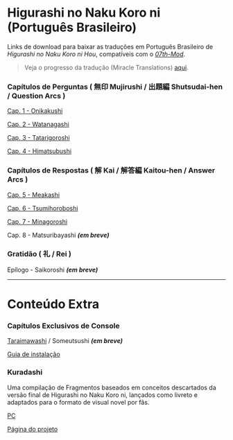 # Higurashi no Naku Koro ni (Português Brasileiro)

Links de download para baixar as traduções em Português Brasileiro de _Higurashi no Naku Koro ni Hou_, compatíveis com o [_07th-Mod_](https://07th-mod.com).

> Veja o progresso da tradução (Miracle Translations) [aqui](https://docs.google.com/spreadsheets/d/1DJBlp_bFBwAQXBYrzT40BAT_f6Fqlx79bGgSV1eawLs).

### Capítulos de Perguntas ( 無印 Mujirushi / 出題編 Shutsudai-hen / Question Arcs )

[Cap. 1 - Onikakushi](https://github.com/0Mateus/onikakushi/releases/latest)

[Cap. 2 - Watanagashi](https://github.com/0Mateus/watanagashi/releases/latest)

[Cap. 3 - Tatarigoroshi](https://github.com/0Mateus/tatarigoroshi/releases/latest)

[Cap. 4 - Himatsubushi](https://github.com/0Mateus/himatsubushi/releases/latest)

### Capítulos de Respostas ( 解 Kai / 解答編 Kaitou-hen / Answer Arcs )

[Cap. 5 - Meakashi](https://github.com/0Mateus/meakashi/releases/latest)

[Cap. 6 - Tsumihoroboshi](https://github.com/0Mateus/tsumihoroboshi/releases/latest)

[Cap. 7 - Minagoroshi](https://github.com/Miracle-Translations/minagoroshi/releases/latest)

Cap. 8 - Matsuribayashi ***(em breve)***

### Gratidão ( 礼 / Rei )

Epílogo - Saikoroshi ***(em breve)***

---

# Conteúdo Extra

### Capítulos Exclusivos de Console

[Taraimawashi](https://github.com/0Mateus/higurashi-console-arcs/releases/latest) / Someutsushi ***(em breve)***

[Guia de instalação](https://github.com/0Mateus/higurashi-console-arcs/blob/main/README.md#instala%C3%A7%C3%A3o)

### Kuradashi

Uma compilação de Fragmentos baseados em conceitos descartados da versão final de Higurashi no Naku Koro ni, lançados como livreto e adaptados para o formato de visual novel por fãs.

[PC](https://github.com/kikachangames/kuradashi/releases/download/1.0/Higurashi_Kuradashi-1.0-pc.zip)

[Página do projeto](https://kikachangames.github.io/kuradashi/)
